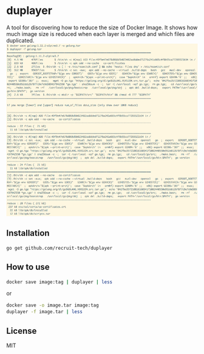 # duplayer
A tool for discovering how to reduce the size of Docker Image.
It shows how much image size is reduced when each layer is merged and which files are duplicated.
![duplayer](images/duplayer.png)


## Installation
```bash
go get github.com/recruit-tech/duplayer
```

## How to use
```bash
docker save image:tag | duplayer | less
```
or
```bash
docker save -o image.tar image:tag
duplayer -f image.tar | less
```

## License
MIT
